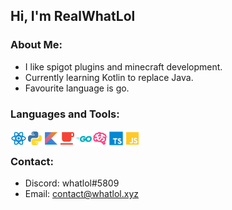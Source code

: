## Hi, I'm RealWhatLol

### About Me:
 - I like spigot plugins and minecraft development.
 - Currently learning Kotlin to replace Java.
 - Favourite language is go.

### Languages and Tools:
<img align="left" alt="React" width="26px" src="https://raw.githubusercontent.com/PKief/vscode-material-icon-theme/main/icons/react_ts.svg" />
<img align="left" alt="Python" width="26px" src="https://raw.githubusercontent.com/PKief/vscode-material-icon-theme/main/icons/python.svg" />
<img align="left" alt="Kotlin" width="26px" src="https://raw.githubusercontent.com/PKief/vscode-material-icon-theme/main/icons/kotlin.svg" />
<img align="left" alt="Java" width="26px" src="https://raw.githubusercontent.com/PKief/vscode-material-icon-theme/main/icons/java.svg" />
<img align="left" alt="Go" width="26px" src="https://raw.githubusercontent.com/PKief/vscode-material-icon-theme/main/icons/go.svg" />
<img align="left" alt="BrainF" width="26px" src="https://raw.githubusercontent.com/PKief/vscode-material-icon-theme/main/icons/brainfuck.svg" />
<img align="left" alt="Typescript" width="26px" src="https://raw.githubusercontent.com/PKief/vscode-material-icon-theme/main/icons/typescript.svg" />
<img align="left" alt="Javascript" width="26px" src="https://raw.githubusercontent.com/PKief/vscode-material-icon-theme/main/icons/javascript.svg" />

<br />

### Contact:
 - Discord: whatlol#5809
 - Email: contact@whatlol.xyz
